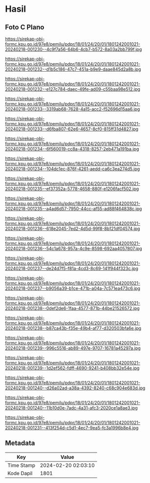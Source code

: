 # Hasil

## Foto C Plano

https://sirekap-obj-formc.kpu.go.id/97e8/pemilu/pdpr/18/01/24/20/01/1801242001021-20240218-001230--4c9f7a56-64b6-4cb7-b572-8a03a2bb799f.jpg

https://sirekap-obj-formc.kpu.go.id/97e8/pemilu/pdpr/18/01/24/20/01/1801242001021-20240218-001232--d1b5c186-47c7-451a-b9e9-daae845d2a8b.jpg

https://sirekap-obj-formc.kpu.go.id/97e8/pemilu/pdpr/18/01/24/20/01/1801242001021-20240218-001232--e127c784-daec-49fe-ad09-c55baa98e512.jpg

https://sirekap-obj-formc.kpu.go.id/97e8/pemilu/pdpr/18/01/24/20/01/1801242001021-20240218-001233--3319ab68-7628-4a15-acc2-f52696d15aa6.jpg

https://sirekap-obj-formc.kpu.go.id/97e8/pemilu/pdpr/18/01/24/20/01/1801242001021-20240218-001233--d6fba807-62e6-4657-8cf0-815ff31d4827.jpg

https://sirekap-obj-formc.kpu.go.id/97e8/pemilu/pdpr/18/01/24/20/01/1801242001021-20240218-001234--6f560019-cc8a-4318-8257-2eb471a191ba.jpg

https://sirekap-obj-formc.kpu.go.id/97e8/pemilu/pdpr/18/01/24/20/01/1801242001021-20240218-001234--104dc1ec-876f-4261-aedd-ca6c3ea274d5.jpg

https://sirekap-obj-formc.kpu.go.id/97e8/pemilu/pdpr/18/01/24/20/01/1801242001021-20240218-001235--ef37352a-5778-4658-880f-e1206facf502.jpg

https://sirekap-obj-formc.kpu.go.id/97e8/pemilu/pdpr/18/01/24/20/01/1801242001021-20240218-001235--a4ad6d57-7950-44cc-af55-ad88f464838c.jpg

https://sirekap-obj-formc.kpu.go.id/97e8/pemilu/pdpr/18/01/24/20/01/1801242001021-20240218-001236--618e2045-7ed2-4d5d-99f8-8b121df04574.jpg

https://sirekap-obj-formc.kpu.go.id/97e8/pemilu/pdpr/18/01/24/20/01/1801242001021-20240218-001236--54c1a678-957a-4c9e-8598-692aa4057807.jpg

https://sirekap-obj-formc.kpu.go.id/97e8/pemilu/pdpr/18/01/24/20/01/1801242001021-20240218-001237--de24d7f5-f81a-4cd3-8c69-141f944f323c.jpg

https://sirekap-obj-formc.kpu.go.id/97e8/pemilu/pdpr/18/01/24/20/01/1801242001021-20240218-001237--b9056a39-b1ce-471b-a04a-7c571ea473c6.jpg

https://sirekap-obj-formc.kpu.go.id/97e8/pemilu/pdpr/18/01/24/20/01/1801242001021-20240218-001238--0def2de6-1faa-4577-871b-44be21526572.jpg

https://sirekap-obj-formc.kpu.go.id/97e8/pemilu/pdpr/18/01/24/20/01/1801242001021-20240218-001238--b87ca43b-f35e-49b4-af77-d320503bfa6e.jpg

https://sirekap-obj-formc.kpu.go.id/97e8/pemilu/pdpr/18/01/24/20/01/1801242001021-20240218-001239--996c5516-ab89-497e-9707-16781a45297a.jpg

https://sirekap-obj-formc.kpu.go.id/97e8/pemilu/pdpr/18/01/24/20/01/1801242001021-20240218-001239--1d2ef562-fdff-4690-9241-b408bb32e54e.jpg

https://sirekap-obj-formc.kpu.go.id/97e8/pemilu/pdpr/18/01/24/20/01/1801242001021-20240218-001240--d26a02ad-a38a-4392-8240-c68c904e683d.jpg

https://sirekap-obj-formc.kpu.go.id/97e8/pemilu/pdpr/18/01/24/20/01/1801242001021-20240218-001240--11b10d0e-7adc-4a31-afc3-2020ce1a8ae3.jpg

https://sirekap-obj-formc.kpu.go.id/97e8/pemilu/pdpr/18/01/24/20/01/1801242001021-20240218-001231--413f254d-c5d1-4ec7-9ea5-fc3a1996b8e4.jpg


## Metadata

| Key        | Value               |
| ---------- | ------------------- |
| Time Stamp | 2024-02-20 02:03:10 |
| Kode Dapil | 1801                |



